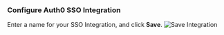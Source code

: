### Configure Auth0 SSO Integration

Enter a name for your SSO Integration, and click **Save**.
![Save Integration](https://auth0.com/docs/media/articles/dashboard/sso-integrations/create-save-dropbox.png)

